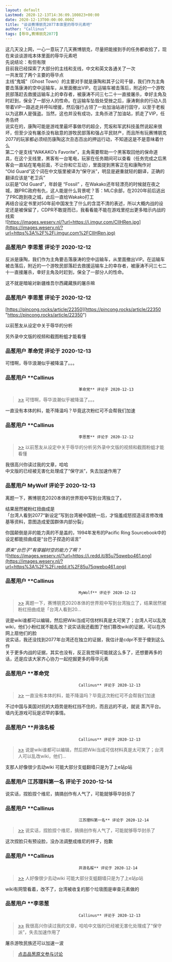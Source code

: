 ```yaml
---
layout: default
Lastmod: 2020-12-13T14:36:09.100823+00:00
date: 2020-12-13T00:00:00.000Z
title: "谈谈赛博朋克2077本体里的辱华元素吧"
author: "Callinus"
tags: [辱华,赛博朋克2077]
---
```


这几天没上网，一心一意玩了几天赛博朋克，尽量把能接到手的任务都收拾了，现在来谈谈游戏本体里面的辱华元素吧  
先说结论：有但有限  
目前我已经探索了大部分的主线和支线，中文和英文各通关了一次  
一共发现了两个主要的辱华点  
主线“鬼城”（Ghost Town）的主要对手就是康陶和其子公司千替，我们作为主角要击落康涛的空中运输车，从里面撤出VIP。在运输车被击落后，附近的一个游牧民部落赶去救援运输车上的幸存者，被康涛不问三七二十一直接屠杀，幸好主角及时赶到，保全了一部分人的性命。在运输车坠毁处受挫之后，康涛剩余的行动人员带着VIP一路逃走并呼叫增援，然后强行占领了一处加油站进行固守，以至于老板以为这群人是强盗。当然，这也并没有成功，主角杀进了加油站，抓走了VIP，任务告终  
说实在的，康陶可能是游戏里最坏事做尽的超企，荒坂和军武科技虽然说起来很坏，但至少没有屠杀没有敌意的游牧民部落和强占平民财产，而且所有玩赛博朋克2077的玩家都必须经历康陶这次丑态百出的押运行动，不知道这是不是意味着什么  
第二个是支线“WAKAKO’s Favorite”，主角需要帮助一个黑客取回他的保命道具，在这个支线里，黑客有一台笔电，玩家在任务期间可以查看（任务完成之后黑客会一直站在笔电前面，不让你和它互动），里面提到黑客正在和康陶作对  
“Old Guard”这个词在中文版里被译为“保守派”，明显是避重就轻的翻译，正确的翻译应该是“老卫兵”  
以前是“Old Guard”，年龄是 “Fossil” ，在Wakako还年轻漂亮的时候就在夜之城，跟PRC政府有仇，这人能是什么背景呢？答：MLC余部，在2020年前后逃出了PRC跑到夜之城，此后一直给Wakako打工  
再结合设定书里对50年前中国发生了什么的含混不清的表述，所以大概内战的设定还是被保留了，CDPR不敢提而已，我看看能不能在游戏里挖出更多暗示内战的线索  
![https://images.weserv.nl/?url=https://i.imgur.com/CIIHRen.jpg](https://images.weserv.nl/?url=https%3A%2F%2Fi.imgur.com%2FCIIHRen.jpg)

            
### 品葱用户 **李思葱** 评论于 2020-12-12
        
反派是康陶，我们作为主角要击落康涛的空中运输车，从里面撤出VIP。在运输车被击落后，附近的一个游牧民部落赶去救援运输车上的幸存者，被康涛不问三七二十一直接屠杀，幸好主角及时赶到，保全了一部分人的性命。  
  
这不就是暗喻对新疆维吾尔西藏藏族的屠杀嘛
        


            
### 品葱用户 **李思葱** 评论于 2020-12-12
        
[https://pincong.rocks/article/22350](https://pincong.rocks/article/22350 "https://pincong.rocks/article/22350")  
  
以前葱友从设定中关于辱华的分析  
  
另外录中文版的视频和截图粉蛆才能看懂
        


            
### 品葱用户 **革命党** 评论于 2020-12-13
        
可惜啊，辱华浪潮似乎被降温了。。。
        


            
### 品葱用户 **Callinus				
									革命党** 评论于 2020-12-13
        
> [\>>]( "/article/item_id-563007#") 可惜啊，辱华浪潮似乎被降温了。。。

  
  
一直没有本体的料，能不降温吗？毕竟这次粉红可不会帮我们加速
        


            
### 品葱用户 **Callinus				
									李思葱** 评论于 2020-12-12
        
> [\>>]( "/article/item_id-563006#") 以前葱友从设定中关于辱华的分析另外录中文版的视频和截图粉蛆才能看懂

  
  
我很高兴你读过我的文章，哈哈  
中文版的已经被无害化处理成了“保守派”，失去加速作用了
        


            
### 品葱用户 **MyWolf** 评论于 2020-12-13
        
离题一下，赛博朋克2020本体的世界观中写到台湾独立了，  
  
结果居然被粉红扭曲成是  
「台湾人看到2077“新设定”写到台湾被中国统一后，才恼羞成怒捏造谣言修改维基等资料，意图造成爱国群体内部分裂」  
  
你国颠倒是非的能力真的不是盖的，1994年发布的Pacific Ring Sourcebook中的设定都能扭曲成是“台巴子捏造的谣言”  
  
_原来“台巴子”有穿越时空的能力了啊？_  
![https://images.weserv.nl/?url=https://i.redd.it/85u75qwebo461.png](https://images.weserv.nl/?url=https%3A%2F%2Fi.redd.it%2F85u75qwebo461.png)
        


            
### 品葱用户 **Callinus				
									MyWolf** 评论于 2020-12-12
        
> [\>>]( "/article/item_id-563021#") 离题一下，赛博朋克2020本体的世界观中写到台湾独立了，结果居然被粉红扭曲成是「台湾人看到20...

  
说是wiki谁都可以编辑，然后把Wiki当成可信材料真是太可笑了；台湾人可以乱改wiki，他们小粉红就不能乱改？说实话我还截图了他们篡改wiki的证据，可以在外网上扇他们的脸  
说实话，我还没找到2077年台湾还在独立的证据，我估计是cdpr不至于傻到这么作  
关于更多内战的证据，其实也没有，反正我觉得可能就这么多了，还想要再多的话，还是应该大家齐心协力一起挖掘更多的辱华元素
        


            
### 品葱用户 **革命党				
									Callinus** 评论于 2020-12-13
        
> [\>>]( "/article/item_id-563015#") 一直没有本体的料，能不降温吗？毕竟这次粉红可不会帮我们加速

  
  
不过中国与美国对抗的大趋势是粉红挡不住的，而且远的不说，就说 蒸汽平台。墙内无游戏可玩是迟早的事情。
        


            
### 品葱用户 **井浪名桵				
									Callinus** 评论于 2020-12-13
        
> [\>>]( "/article/item_id-563074#") 说是wiki谁都可以编辑，然后把Wiki当成可信材料真是太可笑了；台湾人可以乱改wiki，他们...

  
支那人好像很少去动wiki 可能大部分支蛆翻墙只是为了上e站p站
        


            
### 品葱用户 **江苏理科第一名** 评论于 2020-12-14
        
说实话，捏脸捏个维尼，搞搞创作有人气了，可能就够辱华封杀了
        


            
### 品葱用户 **Callinus				
									江苏理科第一名** 评论于 2020-12-14
        
> [\>>]( "/article/item_id-563309#") 说实话，捏脸捏个维尼，搞搞创作有人气了，可能就够辱华封杀了

  
  
这次捏脸只有预设脸，没办法调整成维尼的样子，抱歉
        


            
### 品葱用户 **Callinus				
									井浪名桵** 评论于 2020-12-14
        
> [\>>]( "/article/item_id-563300#") 人好像很少去动wiki 可能大部分支蛆翻墙只是为了上e站p站

  
  
wiki有网管看着，改不了，台湾被收复的那个垃圾图是审查元素做的
        


            
### 品葱用户 **李思葱				
									Callinus** 评论于 2020-12-13
        
> [\>>]( "/article/item_id-563016#") 我很高兴你读过我的文章，哈哈中文版的已经被无害化处理成了“保守派”，失去加速作用了

  
  
屠杀游牧民族还可以加速一波
        






> [点击品葱原文参与讨论](https://pincong.rocks/article/27346)


